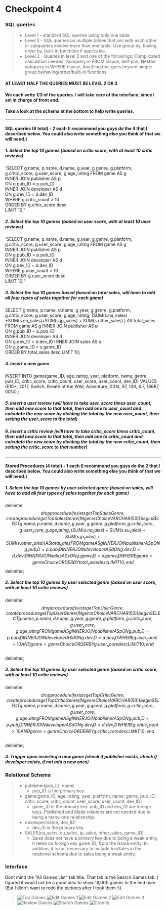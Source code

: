 # Checkpoint 4

### SQL queries
> + Level 1 - standard SQL queries using only one table.
> + Level 2 - SQL queries on multiple tables that join with each other or subqueries involve more than one table. Use group by, having, order by, built-in functions if applicable.
> + Level 3 - 
Queries in level 2 and one of the followings:
Complicated calculation needed,
Subquery in FROM clause,
Self-join,
Nested subquery in WHERE clause,
Anything that goes beyond simple group by/having/order/built-in functions

#### AT LEAST HALF THE QUERIES MUST BE LEVEL 2 OR 3
#### We each write 1/3 of the queries.  I will take care of the interface, since I am in charge of front end.
#### Take a look at the schema at the bottom to help write queries.

-----------------------------------------
#### SQL queries (6 total) - 2 each (I recommend you guys do the 4 that I described below.  You could also write something else you think of that we will need.)

##### 1. Select the top 10 games (based on *critic score*, with at least 10 critic reviews)
'SELECT g.name, p.name, d.name, g.year, g.genre, g.platform, g.critic_score, g.user_score, g.age_rating 
FROM game AS g  
INNER JOIN publisher AS p  
ON g.pub_ID = p.pub_ID  
INNER JOIN developer AS d  
ON g.dev_ID = d.dev_ID  
WHERE g.critic_count > 10  
ORDER BY g.critic_score desc  
LIMIT 10;'  

##### 2. Select the top 10 games (based on *user score*, with at least 10 user reviews)
'SELECT g.name, p.name, d.name, g.year, g.genre, g.platform, g.critic_score, g.user_score, g.age_rating 
FROM game AS g  
INNER JOIN publisher AS p  
ON g.pub_ID = p.pub_ID  
INNER JOIN developer AS d  
ON g.dev_ID = d.dev_ID  
WHERE g.user_count > 10  
ORDER BY g.user_score desc  
LIMIT 10;'  

##### 3. Select the top 10 games based (based on *total sales*, will have to add all four types of sales together for each game)
SELECT g.name, p.name, d.name, g.year, g.genre, g.platform, g.critic_score, g.user_score, g.age_rating,
(SUM(s.na_sales) +SUM(s.eu_sales)+SUM(s.jp_sales) + SUM(s.other_sales) ) AS total_sales 
FROM game AS g
INNER JOIN publisher AS p  
ON g.pub_ID = p.pub_ID  
INNER JOIN developer AS d  
ON g.dev_ID = d.dev_ID 
INNER JOIN sales AS s  
ON g.game_ID = s.game_ID   
ORDER BY total_sales desc
LIMIT 10;
##### 4. Insert a new game
INSERT INTO game(game_ID, age_rating, year, platform, name, genre, pub_ID, critic_score, critic_count, user_score, user_count, dev_ID) VALUES (E10+, 2017, Switch, Breath of the Wild, Adventure, 0014, 97, 109, 8.7, 16687, 0014) ;

##### 5. Insert a user review (will have to take user_score times user_count, then add new score to that total, then add one to user_count and calculate the new score by dividing the total by the new user_count, then setting the user_score to the total)

##### 6. Insert a critic review (will have to take critic_score times critic_count, then add new score to that total, then add one to critic_count and calculate the new score by dividing the total by the new critic_count, then setting the critic_score to that number)

------------------------------------
#### Stored Procedures (4 total) - 1 each (I recommend you guys do the 2 that I described below.  You could also write something else you think of that we will need.)

##### 1. Select the top 10 games by user selected genre (based on *sales*, will have to add all four types of sales together for each game)
delimiter $$
drop procedure if exists getTopSalesGenre;
create procedure getTopSalesGenre(IN genreChoice VARCHAR(50))
begin
SELECT g.name, p.name, d.name, g.year, g.genre, g.platform, g.critic_score, g.user_score, g.age_rating,
(SUM(s.na_sales) +SUM(s.eu_sales)+SUM(s.jp_sales) + SUM(s.other_sales) ) AS total_sales
FROM game AS g
INNER JOIN publisher AS p
ON g.pub_ID = p.pub_ID
INNER JOIN developer AS d
ON g.dev_ID = d.dev_ID
INNER JOIN sales AS s
ON g.game_ID = s.game_ID
WHERE genre=genreChoice
ORDER BY total_sales desc LIMIT 10;
end $$ 
delimiter;

##### 2. Select the top 10 games by user selected genre (based on *user score*, with at least 10 critic reviews)
delimiter $$  
drop procedure if exists getTopUserGenre;  
create procedure getTopUserGenre(IN genreChoice VARCHAR(50))  
begin  
SELECT g.name, p.name, d.name, g.year, g.genre, g.platform, g.critic_score, g.user_score, g.age_rating  
FROM game AS g  
INNER JOIN publisher AS p  
ON g.pub_ID = p.pub_ID  
INNER JOIN developer AS d  
ON g.dev_ID = d.dev_ID  
WHERE g.user_count > 10 AND genre = genreChoice  
ORDER BY g.user_score desc  
LIMIT 10;  
end $$  
delimiter;  

##### 3. Select the top 10 games by user selected genre (based on *critic score*, with at least 10 critic reviews)
delimiter $$  
drop procedure if exists getTopCriticGenre;  
create procedure getTopCriticGenre(IN genreChoice VARCHAR(50))  
begin  
SELECT g.name, p.name, d.name, g.year, g.genre, g.platform, g.critic_score, g.user_score, g.age_rating 
FROM game AS g  
INNER JOIN publisher AS p  
ON g.pub_ID = p.pub_ID  
INNER JOIN developer AS d  
ON g.dev_ID = d.dev_ID  
WHERE g.critic_count > 10 AND genre = genreChoice 
ORDER BY g.critic_score desc  
LIMIT 10;
end $$  
delimiter; 

##### 4. Trigger upon inserting a new game (check if publisher exists, check if developer exists, if not add a new ones)

### Relational Schema
> + publisher(pub_ID, name)
>   + pub_ID is the primary key.
> + game(game_ID, age_rating, year, platform, name, genre, pub_ID, critic_score, critic_count, user_score, user_count, dev_ID)
>   + game_ID is the primary key. pub_ID and dev_ID are foreign keys. Published and Made relations are not needed due to being a many-one relationship.
> + developer(name, dev_ID)
>   + dev_ID is the primary key.
> + SALES(na_sales, eu_sales, jp_sales, other_sales, game_ID)
>   + Sales does not have a primary key due to being a weak entity. It relies on foreign key game_ID, from the Game entity. In addition, it is not necessary to include hasSales in the relational schema due to sales being a weak entity.

### Interface
Dont mind the "All Games List" tab title.  That tab is the Search Games tab.  I figured it would not be a good idea to show 16,000 games to the end user.  (But I didn't want to redo the pictures after I took them :))
>![Top Games](https://github.com/uiyotp/cs-366-project/raw/master/interfacePictures/topGames.PNG "Top Games")
>![Edit Games 1](https://github.com/uiyotp/cs-366-project/raw/master/interfacePictures/editGames-1.PNG "Edit Games 1")
>![Edit Games 2](https://github.com/uiyotp/cs-366-project/raw/master/interfacePictures/editGames-2.PNG "Edit Games 2")
>![Edit Games 3](https://github.com/uiyotp/cs-366-project/raw/master/interfacePictures/editGames-3.PNG "Edit Games 3")
>![Review Games](https://github.com/uiyotp/cs-366-project/raw/master/interfacePictures/reviewGames.PNG "Review Games")
>![Search Games](https://github.com/uiyotp/cs-366-project/raw/master/interfacePictures/searchGames.PNG "Search Games")
>![Credits](https://github.com/uiyotp/cs-366-project/raw/master/interfacePictures/credits.PNG "Credits")
